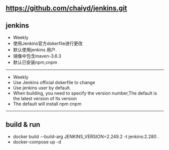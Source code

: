 ## https://github.com/chaiyd/jenkins.git

## jenkins
- Weekly
- 使用Jenkins官方dokerfile进行更改
- 默认使用jenkins 用户.
- 镜像中包含maven-3.6.3
- 默认已安装npm,cnpm

---
- Weekly
- Use Jenkins official dokerfile to change
- Use jenkins user by default.
- When building, you need to specify the version number,The default is the latest version of lts version
- The default will install npm cnpm
---

## build & run
- docker build --build-arg JENKINS_VERSION=2.249.2 -t jenkins:2.280 .
- docker-compose up -d